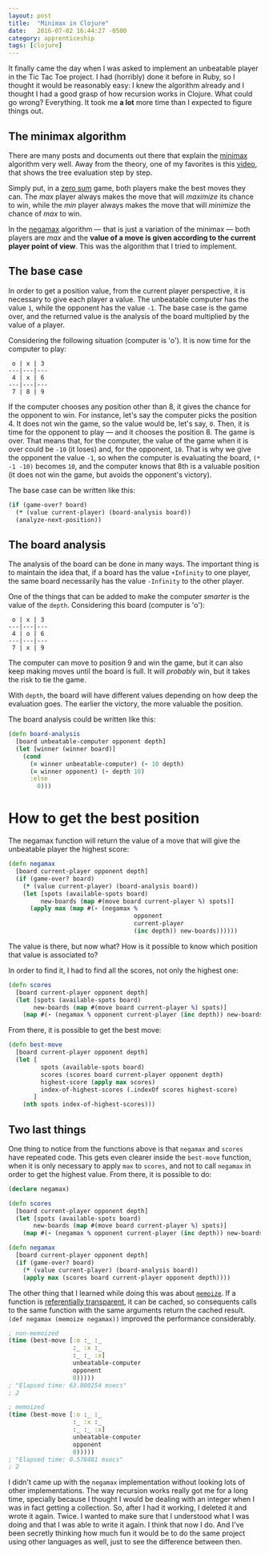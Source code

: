 ```yaml
---
layout: post
title:  "Minimax in Clojure"
date:   2016-07-02 16:44:27 -0500
category: apprenticeship
tags: [clojure]
---
```


It finally came the day when I was asked to implement an unbeatable player in the Tic Tac Toe project. I had (horribly) done it before in Ruby, so I thought it would be reasonably easy: I knew the algorithm already and I thought I had a good grasp of how recursion works in Clojure. What could go wrong? Everything. <!--more--> It took me **a lot** more time than I expected to figure things out.

## The minimax algorithm

There are many posts and documents out there that explain the [minimax](https://en.wikipedia.org/wiki/Minimax) algorithm very well. Away from the theory, one of my favorites is this [video](https://www.youtube.com/watch?v=J1GoI5WHBto), that shows the tree evaluation step by step.

Simply put, in a [zero sum](https://en.wikipedia.org/wiki/Zero-sum_game) game, both players make the best moves they can. The *max* player always makes the move that will *maximize* its chance to win, while the *min* player always makes the move that will *minimize* the chance of *max* to win.

In the [negamax](https://en.wikipedia.org/wiki/Negamax) algorithm &mdash; that is just a variation of the minimax &mdash; both players are *max* and the **value of a move is given according to the current player point of view**. This was the algorithm that I tried to implement.

## The base case

In order to get a position value, from the current player perspective, it is necessary to give each player a value. The unbeatable computer has the value `1`, while the opponent has the value `-1`. The base case is the game over, and the returned value is the analysis of the board multiplied by the value of a player.

Considering the following situation (computer is 'o'). It is now time for the computer to play:

```
 o | x | 3
---|---|---
 4 | x | 6
---|---|---
 7 | 8 | 9  
```

If the computer chooses any position other than 8, it gives the chance for the opponent to win. For instance, let's say the computer picks the position 4. It does not win the game, so the value would be, let's say, `0`. Then, it is time for the opponent to play &mdash; and it chooses the position 8. The game is over. That means that, for the computer, the value of the game when it is over could be `-10` (it loses) and, for the opponent, `10`. That is why we give the opponent the value `-1`, so when the computer is evaluating the board, `(* -1 -10)` becomes `10`, and the computer knows that 8th is a valuable position (it does not win the game, but avoids the opponent's victory).

The base case can be written like this:

```clojure
(if (game-over? board)
  (* (value current-player) (board-analysis board))
  (analyze-next-position))
```

## The board analysis

The analysis of the board can be done in many ways. The important thing is to maintain the idea that, if a board has the value `+Infinity` to one player, the same board necessarily has the value `-Infinity` to the other player.

One of the things that can be added to make the computer *smarter* is the value of the `depth`. Considering this board (computer is 'o'):

```
 o | x | 3
---|---|---
 4 | o | 6
---|---|---
 7 | x | 9  
```

The computer can move to position 9 and win the game, but it can also keep making moves until the board is full. It will *probably* win, but it takes the risk to tie the game.

With `depth`, the board will have different values depending on how deep the evaluation goes. The earlier the victory, the more valuable the position.

The board analysis could be written like this:

```clojure
(defn board-analysis
  [board unbeatable-computer opponent depth]
  (let [winner (winner board)]
    (cond
      (= winner unbeatable-computer) (- 10 depth)
      (= winner opponent) (- depth 10)
      :else
        0)))
```

# How to get the best position

The negamax function will return the value of a move that will give the unbeatable player the highest score:

```clojure
(defn negamax
  [board current-player opponent depth]
  (if (game-over? board)
    (* (value current-player) (board-analysis board))
    (let [spots (available-spots board)
         new-boards (map #(move board current-player %) spots)]
      (apply max (map #(- (negamax %
                                   opponent
                                   current-player
                                   (inc depth)) new-boards))))))
```

The value is there, but now what? How is it possible to know which position that value is associated to?

In order to find it, I had to find all the scores, not only the highest one:

```clojure
(defn scores
  [board current-player opponent depth]
  (let [spots (available-spots board)
       new-boards (map #(move board current-player %) spots)]
    (map #(- (negamax % opponent current-player (inc depth)) new-boards))))
```

From there, it is possible to get the best move:

```clojure
(defn best-move
  [board current-player opponent depth]
  (let [
         spots (available-spots board)
         scores (scores board current-player opponent depth)
         highest-score (apply max scores)
         index-of-highest-scores (.indexOf scores highest-score)
       ]
    (nth spots index-of-highest-scores)))
```

## Two last things

One thing to notice from the functions above is that `negamax` and `scores` have repeated code. This gets even clearer inside the `best-move` function, when it is only necessary to apply `max` to `scores`, and not to call `negamax` in order to get the highest value. From there, it is possible to do:

```clojure
(declare negamax)

(defn scores
  [board current-player opponent depth]
  (let [spots (available-spots board)
       new-boards (map #(move board current-player %) spots)]
    (map #(- (negamax % opponent current-player (inc depth)) new-boards))))

(defn negamax
  [board current-player opponent depth]
  (if (game-over? board)
    (* (value current-player) (board-analysis board))
    (apply max (scores board current-player opponent depth))))
```

The other thing that I learned while doing this was about [`memoize`](http://clojure.github.io/clojure/clojure.core-api.html#clojure.core/memoize). If a function is [referentially transparent](https://en.wikipedia.org/wiki/Referential_transparency), it can be cached, so consequents calls to the same function with the same arguments return the cached result. `(def negamax (memoize negamax))` improved the performance considerably.

```clojure
; non-memoized
(time (best-move [:o :_ :_
                  :_ :x :_
                  :_ :_ :x]
                  unbeatable-computer
                  opponent
                  0)))))
; "Elapsed time: 63.800254 msecs"
; 2

; memoized
(time (best-move [:o :_ :_
                  :_ :x :_
                  :_ :_ :x]
                  unbeatable-computer
                  opponent
                  0)))))
; "Elapsed time: 0.578481 msecs"
; 2
```

I didn't came up with the `negamax` implementation without looking lots of other implementations. The way recursion works really got me for a long time, specially because I thought I would be dealing with an integer when I was in fact getting a collection. So, after I had it working, I deleted it and wrote it again. Twice. I wanted to make sure that I understood what I was doing and that I was able to write it again. I think that now I do. And I've been secretly thinking how much fun it would be to do the same project using other languages as well, just to see the difference between then.
